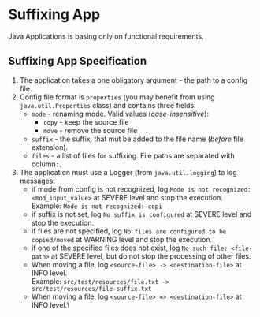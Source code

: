 # Suffixing App

Java Applications is basing only on functional requirements.


## Suffixing App Specification

1. The application takes a one obligatory argument - the path to a config file.
2. Config file format is `properties` (you may benefit from using `java.util.Properties` class) and contains three fields:
    - `mode` - renaming mode. Valid values (*case-insensitive*):
      - `copy` - keep the source file
      - `move` - remove the source file 
    - `suffix` - the suffix, that mut be added to the file name (*before* file extension).
    - `files` - a list of files for suffixing. File paths are separated with column`:`.
3. The application must use a Logger (from `java.util.logging`) to log messages:
    - if mode from config is not recognized, log `Mode is not recognized: <mod_input_value>` at SEVERE level and stop the execution.\
      Example: `Mode is not recognized: copi`
    - if suffix is not set, log `No suffix is configured` at SEVERE level and stop the execution.
    - if files are not specified, log `No files are configured to be copied/moved` at WARNING level and stop the execution.
    - if one of the specified files does not exist, log `No such file: <file-path>` at SEVERE level, but do not stop the processing of other files.
    - When moving a file, log `<source-file> -> <destination-file>` at INFO level.\
      Example: `src/test/resources/file.txt -> src/test/resources/file-suffix.txt`      
    - When moving a file, log `<source-file> => <destination-file>` at INFO level.\
